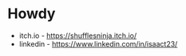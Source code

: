 # Howdy

* itch.io - https://shufflesninja.itch.io/
* linkedin - https://www.linkedin.com/in/isaact23/
